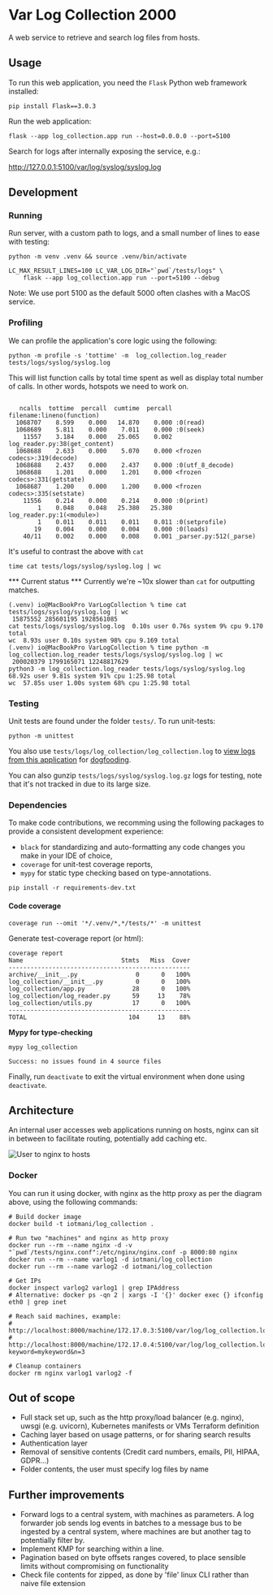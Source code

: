# Var Log Collection 2000
A web service to retrieve and search log files from hosts.

## Usage
To run this web application, you need the `Flask` Python web framework installed:

```
pip install Flask==3.0.3
```

Run the web application:
```
flask --app log_collection.app run --host=0.0.0.0 --port=5100
```


Search for logs after internally exposing the service, e.g.:

http://127.0.0.1:5100/var/log/syslog/syslog.log


## Development
### Running
Run server, with a custom path to logs, and a small number of lines to ease with testing:

```python -m venv .venv && source .venv/bin/activate```

```
LC_MAX_RESULT_LINES=100 LC_VAR_LOG_DIR="`pwd`/tests/logs" \
    flask --app log_collection.app run --port=5100 --debug
```

Note: We use port 5100 as the default 5000 often clashes with a MacOS service.

### Profiling
We can profile the application's core logic using the following:
```
python -m profile -s 'tottime' -m  log_collection.log_reader tests/logs/syslog/syslog.log
```

This will list function calls by total time spent as well as display total number of calls. In other words, hotspots we need to work on.

```

   ncalls  tottime  percall  cumtime  percall filename:lineno(function)
  1068707    8.599    0.000   14.870    0.000 :0(read)
  1068689    5.811    0.000    7.011    0.000 :0(seek)
    11557    3.184    0.000   25.065    0.002 log_reader.py:38(get_content)
  1068688    2.633    0.000    5.070    0.000 <frozen codecs>:319(decode)
  1068688    2.437    0.000    2.437    0.000 :0(utf_8_decode)
  1068688    1.201    0.000    1.201    0.000 <frozen codecs>:331(getstate)
  1068687    1.200    0.000    1.200    0.000 <frozen codecs>:335(setstate)
    11556    0.214    0.000    0.214    0.000 :0(print)
        1    0.048    0.048   25.380   25.380 log_reader.py:1(<module>)
        1    0.011    0.011    0.011    0.011 :0(setprofile)
       19    0.004    0.000    0.004    0.000 :0(loads)
    40/11    0.002    0.000    0.008    0.001 _parser.py:512(_parse)
```

It's useful to contrast the above with `cat`
```
time cat tests/logs/syslog/syslog.log | wc
```

*** Current status ***
Currently we're ~10x slower than `cat` for outputting matches.
```
(.venv) io@MacBookPro VarLogCollection % time cat tests/logs/syslog/syslog.log | wc                           
 15875552 285601195 1928561085
cat tests/logs/syslog/syslog.log  0.10s user 0.76s system 9% cpu 9.170 total
wc  8.93s user 0.10s system 98% cpu 9.169 total
(.venv) io@MacBookPro VarLogCollection % time python -m log_collection.log_reader tests/logs/syslog/syslog.log | wc
 200020379 1799165071 12248817629
python3 -m log_collection.log_reader tests/logs/syslog/syslog.log  68.92s user 9.81s system 91% cpu 1:25.98 total
wc  57.85s user 1.00s system 68% cpu 1:25.98 total
```


### Testing
Unit tests are found under the folder `tests/`. To run unit-tests:
```
python -m unittest
```

You also use `tests/logs/log_collection/log_collection.log` to [view logs from this application](http://127.0.0.1:5100/var/log/log_collection/log_collection.log) for [dogfooding](https://en.wikipedia.org/wiki/Eating_your_own_dog_food).

You can also gunzip `tests/logs/syslog/syslog.log.gz` logs for testing, note that it's not tracked in due to its large size.

### Dependencies
To make code contributions, we recomming using the following packages to provide a consistent development experience:

* `black` for standardizing and auto-formatting any code changes you make in your IDE of choice,
* `coverage` for unit-test coverage reports,
* `mypy` for static type checking based on type-annotations.

```
pip install -r requirements-dev.txt
```

#### Code coverage

```
coverage run --omit '*/.venv/*,*/tests/*' -m unittest
```

Generate test-coverage report (or html):

```
coverage report
Name                           Stmts   Miss  Cover
--------------------------------------------------
archive/__init__.py                0      0   100%
log_collection/__init__.py         0      0   100%
log_collection/app.py             28      0   100%
log_collection/log_reader.py      59     13    78%
log_collection/utils.py           17      0   100%
--------------------------------------------------
TOTAL                            104     13    88%
```

**Mypy for type-checking**

`mypy log_collection`

`Success: no issues found in 4 source files`


Finally, run `deactivate` to exit the virtual environment when done using `deactivate`.


## Architecture
An internal user accesses web applications running on hosts, nginx can sit in between to facilitate routing, potentially add caching etc.

![User to nginx to hosts](architecture.png)

### Docker 
You can run it using docker, with nginx as the http proxy as per the diagram above, using the following commands:

```
# Build docker image
docker build -t iotmani/log_collection . 

# Run two "machines" and nginx as http proxy
docker run --rm --name nginx -d -v "`pwd`/tests/nginx.conf":/etc/nginx/nginx.conf -p 8000:80 nginx                          
docker run --rm --name varlog1 -d iotmani/log_collection 
docker run --rm --name varlog2 -d iotmani/log_collection 

# Get IPs
docker inspect varlog2 varlog1 | grep IPAddress
# Alternative: docker ps -qn 2 | xargs -I '{}' docker exec {} ifconfig eth0 | grep inet

# Reach said machines, example:
# http://localhost:8000/machine/172.17.0.3:5100/var/log/log_collection.log
# http://localhost:8000/machine/172.17.0.4:5100/var/log/log_collection.log?keyword=mykeyword&n=3
```

```
# Cleanup containers
docker rm nginx varlog1 varlog2 -f
```

## Out of scope
* Full stack set up, such as the http proxy/load balancer (e.g. nginx), uwsgi (e.g. uvicorn), Kubernetes manifests or VMs Terraform definition
* Caching layer based on usage patterns, or for sharing search results
* Authentication layer
* Removal of sensitive contents (Credit card numbers, emails, PII, HIPAA, GDPR...)
* Folder contents, the user must specify log files by name

## Further improvements
* Forward logs to a central system, with machines as parameters. A log forwarder job sends log events in batches to a message bus to be ingested by a central system, where machines are but another tag to potentially filter by.
* Implement KMP for searching within a line.
* Pagination based on byte offsets ranges covered, to place sensible limits without compromising on functionality
* Check file contents for zipped, as done by 'file' linux CLI rather than naive file extension